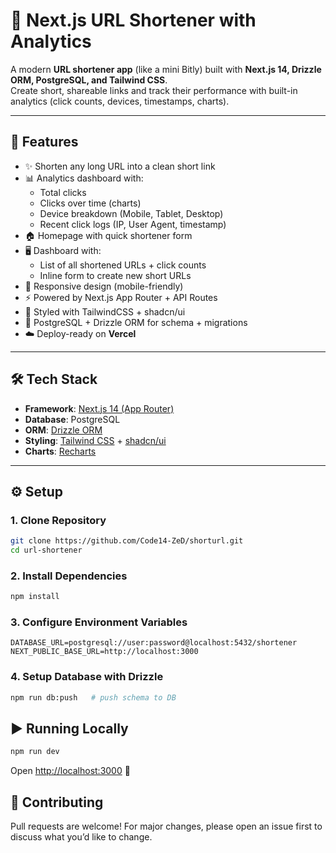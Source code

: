 # 🔗 Next.js URL Shortener with Analytics

A modern **URL shortener app** (like a mini Bitly) built with **Next.js 14, Drizzle ORM, PostgreSQL, and Tailwind CSS**.  
Create short, shareable links and track their performance with built-in analytics (click counts, devices, timestamps, charts).

---

## 🚀 Features

- ✨ Shorten any long URL into a clean short link
- 📊 Analytics dashboard with:
  - Total clicks
  - Clicks over time (charts)
  - Device breakdown (Mobile, Tablet, Desktop)
  - Recent click logs (IP, User Agent, timestamp)
- 🏠 Homepage with quick shortener form
- 🖥️ Dashboard with:
  - List of all shortened URLs + click counts
  - Inline form to create new short URLs
- 📱 Responsive design (mobile-friendly)
- ⚡ Powered by Next.js App Router + API Routes
- 🎨 Styled with TailwindCSS + shadcn/ui
- 🔄 PostgreSQL + Drizzle ORM for schema + migrations
- ☁️ Deploy-ready on **Vercel**

---

## 🛠️ Tech Stack

- **Framework**: [Next.js 14 (App Router)](https://nextjs.org/)
- **Database**: PostgreSQL
- **ORM**: [Drizzle ORM](https://orm.drizzle.team/)
- **Styling**: [Tailwind CSS](https://tailwindcss.com/) + [shadcn/ui](https://ui.shadcn.com/)
- **Charts**: [Recharts](https://recharts.org/en-US/)

---

## ⚙️ Setup

### 1. Clone Repository

```bash
git clone https://github.com/Code14-ZeD/shorturl.git
cd url-shortener
```

### 2. Install Dependencies

```bash
npm install
```

### 3. Configure Environment Variables

```env
DATABASE_URL=postgresql://user:password@localhost:5432/shortener
NEXT_PUBLIC_BASE_URL=http://localhost:3000
```

### 4. Setup Database with Drizzle

```bash
npm run db:push   # push schema to DB
```

## ▶️ Running Locally

```bash
npm run dev
```

Open [http://localhost:3000](http://localhost:3000)
🚀

## 🤝 Contributing

Pull requests are welcome! For major changes, please open an issue first to discuss what you’d like to change.
